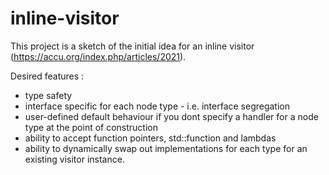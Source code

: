 # inline-visitor

This project is a sketch of the initial idea for an inline visitor (https://accu.org/index.php/articles/2021).

Desired features :

* type safety
* interface specific for each node type - i.e. interface segregation 
* user-defined default behaviour if you dont specify a handler for a node type at the point of construction
* ability to accept function pointers, std::function and lambdas
* ability to dynamically swap out implementations for each type for an existing visitor instance.
